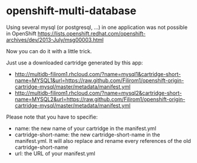 openshift-multi-database
========================

Using several mysql (or postgresql, ...) in one application was not possible in OpenShift <https://lists.openshift.redhat.com/openshift-archives/dev/2013-July/msg00003.html>

Now you can do it with a little trick.

Just use a downloaded cartridge generated by this app: 

* http://multidb-filirom1.rhcloud.com/?name=mysql1&cartridge-short-name=MYSQL1&url=https://raw.github.com/Filirom1/openshift-origin-cartridge-mysql/master/metadata/manifest.yml
* http://multidb-filirom1.rhcloud.com/?name=mysql2&cartridge-short-name=MYSQL2&url=https://raw.github.com/Filirom1/openshift-origin-cartridge-mysql/master/metadata/manifest.yml

Please note that you have to specifie:

* name: the new name of your cartridge in the manifest.yml
* cartridge-short-name: the new cartridge-short-name in the manifest.yml. It will also replace and rename every references of the old cartridge-short-name
* url: the URL of your manifest.yml

